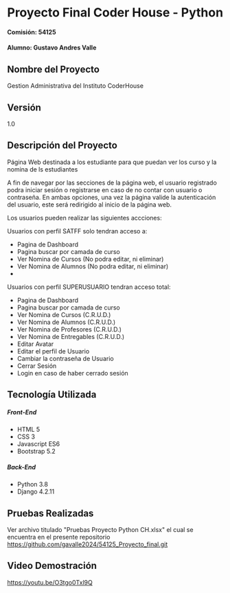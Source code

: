 # Proyecto Final Coder House - Python
#### Comisión: 54125
#### Alumno: Gustavo Andres Valle

## Nombre del Proyecto
Gestion Administrativa del Instituto CoderHouse

## Versión
1.0

## Descripción del Proyecto
Página Web destinada a los estudiante para que puedan ver los curso y la nomina de ls estudiantes

A fin de navegar por las secciones de la página web, el usuario registrado podra iniciar sesión o registrarse en caso de no contar con usuario o contraseña. En ambas opciones, una vez la página valide la autenticación del usuario, este será redirigido al inicio de la página web.

Los usuarios pueden realizar las siguientes accciones:

Usuarios con perfil SATFF solo tendran acceso a:
- Pagina de Dashboard
- Pagina buscar por camada de curso
- Ver Nomina de Cursos (No podra editar, ni eliminar)
- Ver Nomina de Alumnos (No podra editar, ni eliminar)
- 
Usuarios con perfil SUPERUSUARIO tendran acceso total:
- Pagina de Dashboard
- Pagina buscar por camada de curso
- Ver Nomina de Cursos (C.R.U.D.)
- Ver Nomina de Alumnos (C.R.U.D.)
- Ver Nomina de Profesores (C.R.U.D.)
- Ver Nomina de Entregables (C.R.U.D.)
- Editar Avatar
- Editar el perfil de Usuario
- Cambiar la contraseña de Usuario
- Cerrar Sesión
- Login en caso de haber cerrado sesión

## Tecnología Utilizada

##### Front-End
- HTML 5
- CSS 3
- Javascript ES6
- Bootstrap 5.2

##### Back-End
- Python 3.8
- Django 4.2.11

## Pruebas Realizadas

Ver archivo titulado "Pruebas Proyecto Python CH.xlsx" el cual se encuentra en el presente repositorio https://github.com/gavalle2024/54125_Proyecto_final.git 

## Video Demostración

https://youtu.be/O3tgo0Txl9Q









